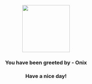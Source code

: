 <p align="center">
            <img src="https://raw.githubusercontent.com/PokeAPI/sprites/master/sprites/pokemon/95.png" width="150" height="150">
          </p>
          <h3 align="center">You have been greeted by - <b>Onix</b></h3>
          <h3 align="center">Have a nice day!</h3>
        